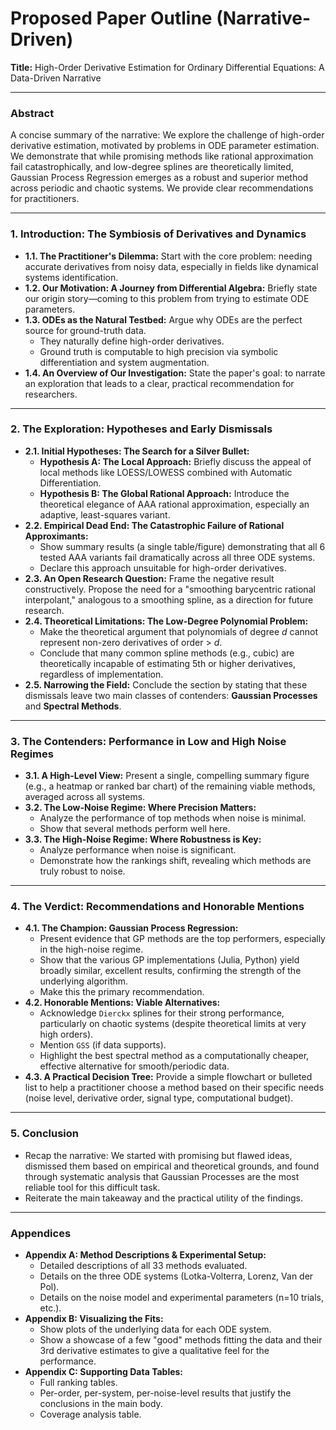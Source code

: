 # Proposed Paper Outline (Narrative-Driven)

**Title:** High-Order Derivative Estimation for Ordinary Differential Equations: A Data-Driven Narrative

---

### **Abstract**

A concise summary of the narrative: We explore the challenge of high-order derivative estimation, motivated by problems in ODE parameter estimation. We demonstrate that while promising methods like rational approximation fail catastrophically, and low-degree splines are theoretically limited, Gaussian Process Regression emerges as a robust and superior method across periodic and chaotic systems. We provide clear recommendations for practitioners.

---

### **1. Introduction: The Symbiosis of Derivatives and Dynamics**

*   **1.1. The Practitioner's Dilemma:** Start with the core problem: needing accurate derivatives from noisy data, especially in fields like dynamical systems identification.
*   **1.2. Our Motivation: A Journey from Differential Algebra:** Briefly state our origin story—coming to this problem from trying to estimate ODE parameters.
*   **1.3. ODEs as the Natural Testbed:** Argue why ODEs are the perfect source for ground-truth data.
    *   They naturally define high-order derivatives.
    *   Ground truth is computable to high precision via symbolic differentiation and system augmentation.
*   **1.4. An Overview of Our Investigation:** State the paper's goal: to narrate an exploration that leads to a clear, practical recommendation for researchers.

---

### **2. The Exploration: Hypotheses and Early Dismissals**

*   **2.1. Initial Hypotheses: The Search for a Silver Bullet:**
    *   **Hypothesis A: The Local Approach:** Briefly discuss the appeal of local methods like LOESS/LOWESS combined with Automatic Differentiation.
    *   **Hypothesis B: The Global Rational Approach:** Introduce the theoretical elegance of AAA rational approximation, especially an adaptive, least-squares variant.
*   **2.2. Empirical Dead End: The Catastrophic Failure of Rational Approximants:**
    *   Show summary results (a single table/figure) demonstrating that all 6 tested AAA variants fail dramatically across all three ODE systems.
    *   Declare this approach unsuitable for high-order derivatives.
*   **2.3. An Open Research Question:** Frame the negative result constructively. Propose the need for a "smoothing barycentric rational interpolant," analogous to a smoothing spline, as a direction for future research.
*   **2.4. Theoretical Limitations: The Low-Degree Polynomial Problem:**
    *   Make the theoretical argument that polynomials of degree *d* cannot represent non-zero derivatives of order > *d*.
    *   Conclude that many common spline methods (e.g., cubic) are theoretically incapable of estimating 5th or higher derivatives, regardless of implementation.
*   **2.5. Narrowing the Field:** Conclude the section by stating that these dismissals leave two main classes of contenders: **Gaussian Processes** and **Spectral Methods**.

---

### **3. The Contenders: Performance in Low and High Noise Regimes**

*   **3.1. A High-Level View:** Present a single, compelling summary figure (e.g., a heatmap or ranked bar chart) of the remaining viable methods, averaged across all systems.
*   **3.2. The Low-Noise Regime: Where Precision Matters:**
    *   Analyze the performance of top methods when noise is minimal.
    *   Show that several methods perform well here.
*   **3.3. The High-Noise Regime: Where Robustness is Key:**
    *   Analyze performance when noise is significant.
    *   Demonstrate how the rankings shift, revealing which methods are truly robust to noise.

---

### **4. The Verdict: Recommendations and Honorable Mentions**

*   **4.1. The Champion: Gaussian Process Regression:**
    *   Present evidence that GP methods are the top performers, especially in the high-noise regime.
    *   Show that the various GP implementations (Julia, Python) yield broadly similar, excellent results, confirming the strength of the underlying algorithm.
    *   Make this the primary recommendation.
*   **4.2. Honorable Mentions: Viable Alternatives:**
    *   Acknowledge `Dierckx` splines for their strong performance, particularly on chaotic systems (despite theoretical limits at very high orders).
    *   Mention `GSS` (if data supports).
    *   Highlight the best spectral method as a computationally cheaper, effective alternative for smooth/periodic data.
*   **4.3. A Practical Decision Tree:** Provide a simple flowchart or bulleted list to help a practitioner choose a method based on their specific needs (noise level, derivative order, signal type, computational budget).

---

### **5. Conclusion**

*   Recap the narrative: We started with promising but flawed ideas, dismissed them based on empirical and theoretical grounds, and found through systematic analysis that Gaussian Processes are the most reliable tool for this difficult task.
*   Reiterate the main takeaway and the practical utility of the findings.

---

### **Appendices**

*   **Appendix A: Method Descriptions & Experimental Setup:**
    *   Detailed descriptions of all 33 methods evaluated.
    *   Details on the three ODE systems (Lotka-Volterra, Lorenz, Van der Pol).
    *   Details on the noise model and experimental parameters (n=10 trials, etc.).
*   **Appendix B: Visualizing the Fits:**
    *   Show plots of the underlying data for each ODE system.
    *   Show a showcase of a few "good" methods fitting the data and their 3rd derivative estimates to give a qualitative feel for the performance.
*   **Appendix C: Supporting Data Tables:**
    *   Full ranking tables.
    *   Per-order, per-system, per-noise-level results that justify the conclusions in the main body.
    *   Coverage analysis table.
